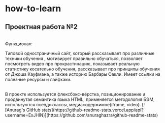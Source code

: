 # how-to-learn
## Проектная работа №2
<br>
Функционал:
<br>
<p>Типовой одностраничный сайт, который рассказывает про различные техники обучения , мотивирует правильно обучаться, позволяет посмотреть видео про прокрастинацию, показывает реальную статистику косательно обучения, рассказывает про принципы обучения от Джоша Кауфмана, а также историю Барбары Оакли. Имеет ссылки на полезные ресурсы и лайфхаки.</p>
<br>
В проекте используется флексбокс-вёрстка, позиционирование и продвинутая семантика языка HTML, применяется методология БЭМ, используются псевдоклассы, медиасодержимое(iframe, video).
[![Anurag's GitHub stats](https://github-readme-stats.vercel.app/api?username=ExJHIN)](https://github.com/anuraghazra/github-readme-stats)
